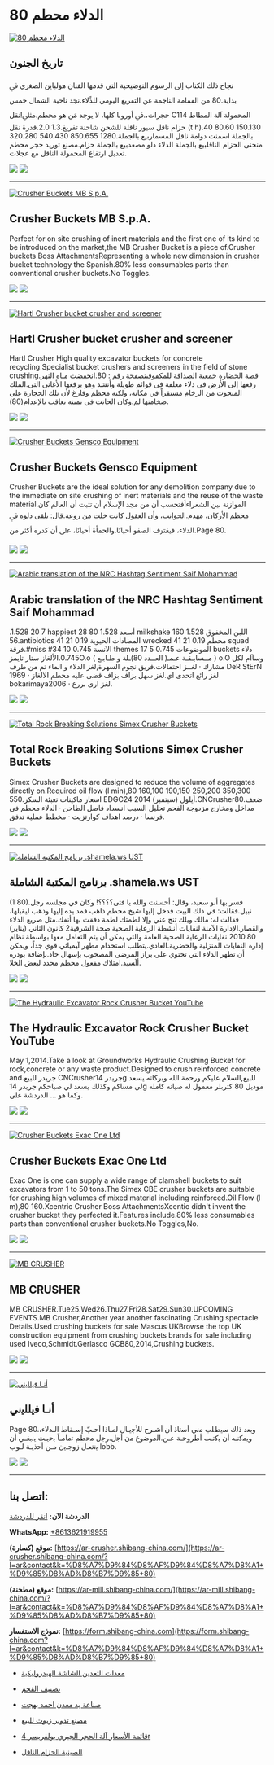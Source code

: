 # الدلاء محطم 80

<a href="https://swt.shibang-china.com/?l=ar&img&k=%D8%A7%D9%84%D8%AF%D9%84%D8%A7%D8%A1+%D9%85%D8%AD%D8%B7%D9%85+80" target="_blank">![الدلاء محطم 80](http://static.shibang-china.com/all-800x300/1516.jpg)</a>

## تاريخ الجنون
ﻧﺠﺎح ذﻟﻚ اﻟﻜﺘﺎب إﱃ اﻟﺮﺳﻮم اﻟﺘﻮﺿﻴﺤﻴﺔ اﻟﺘﻲ ﻗﺪﻣﻬﺎ اﻟﻔﻨﺎن ﻫﻮﻟﺒﺎﻳﻦ اﻟﺼﻐري ﰲ ﺑﺪاﻳﺔ.80.ﻣﻦ اﻟﻘﻤﺎﻣﺔ اﻟﻨﺎﺟﻤﺔ ﻋﻦ اﻟﺘﻔﺮﻳﻎ اﻟﻴﻮﻣﻲ ﻟﻠﺪﱢﻻء.ﻧﺠﺪ ﻧﺎﺣﻴﺔ اﻟﺸﻤﺎل ﺧﻤﺲ ﺣﺠﺮات،.ﰲ أوروﺑﺎ ﻛﻠﻬﺎ، ﻻ ﻳﻮﺟﺪ ﻣَﻦ ﻫﻮ ﻣﺤﻄﻢ.ﻣﺜﲇ!نقل C114 المحمولة آلة المطاط حزام ناقل سيور ناقلة للشحن شاحنة تفريغ.1.3 2.0.قدرة نقل (t h).40 80.60 150.130 320.280 540.430 850.655 1280.بالجملة اسمنت دوامة ناقل المسماربيع بالجملة منحنى الحزام الناقلبيع بالجملة الدلاء دلو مصعدبيع بالجملة حزام.مصنع توريد حجر محطم تعديل ارتفاع المحمولة الناقل مع عجلات.


<a href="https://whatsapp.shibangsoft.com/WhatsApp.php" target="_blank" title="WhatsApp">![](http://static.shibang-china.com/icon/whatsapp.png)</a> <a href="https://swt.shibang-china.com/?l=ar&icon&k=%D8%A7%D9%84%D8%AF%D9%84%D8%A7%D8%A1+%D9%85%D8%AD%D8%B7%D9%85+80" target="_blank">![](http://static.shibang-china.com/icon/chat-ar.png)</a>

---

<a href="https://swt.shibang-china.com/?l=ar&img&k=%D8%A7%D9%84%D8%AF%D9%84%D8%A7%D8%A1+%D9%85%D8%AD%D8%B7%D9%85+80" target="_blank">![Crusher Buckets MB S.p.A.](http://static.shibang-china.com/all-800x300/324.jpg)</a>

## Crusher Buckets MB S.p.A.
Perfect for on site crushing of inert materials and the first one of its kind to be introduced on the market,the MB Crusher Bucket is a piece of.Crusher buckets Boss AttachmentsRepresenting a whole new dimension in crusher bucket technology the Spanish.80% less consumables parts than conventional crusher buckets.No Toggles.


<a href="https://whatsapp.shibangsoft.com/WhatsApp.php" target="_blank" title="WhatsApp">![](http://static.shibang-china.com/icon/whatsapp.png)</a> <a href="https://swt.shibang-china.com/?l=ar&icon&k=%D8%A7%D9%84%D8%AF%D9%84%D8%A7%D8%A1+%D9%85%D8%AD%D8%B7%D9%85+80" target="_blank">![](http://static.shibang-china.com/icon/chat-ar.png)</a>

---

<a href="https://swt.shibang-china.com/?l=ar&img&k=%D8%A7%D9%84%D8%AF%D9%84%D8%A7%D8%A1+%D9%85%D8%AD%D8%B7%D9%85+80" target="_blank">![Hartl Crusher bucket crusher and screener](http://static.shibang-china.com/all-800x300/654.jpg)</a>

## Hartl Crusher bucket crusher and screener
Hartl Crusher High quality excavator buckets for concrete recycling.Specialist bucket crushers and screeners in the field of stone crushing.قصة الحضارة جمعية الصداقة للمكفوفينصفحة رقم : 80.انخفضت مياه النهر رفعها إلى الأرض في دلاء معلقة في قوائم طويلة وأنشد وهو يرفعها الأغاني التي.الملك المنحوت من الرخام مستقراً في مكانه، ولكنه محطم وفارغ لأن تلك الحجارة على ضخامتها لم.وكان الحانث في يمينه يعاقب بالإعدام(80).


<a href="https://whatsapp.shibangsoft.com/WhatsApp.php" target="_blank" title="WhatsApp">![](http://static.shibang-china.com/icon/whatsapp.png)</a> <a href="https://swt.shibang-china.com/?l=ar&icon&k=%D8%A7%D9%84%D8%AF%D9%84%D8%A7%D8%A1+%D9%85%D8%AD%D8%B7%D9%85+80" target="_blank">![](http://static.shibang-china.com/icon/chat-ar.png)</a>

---

<a href="https://swt.shibang-china.com/?l=ar&img&k=%D8%A7%D9%84%D8%AF%D9%84%D8%A7%D8%A1+%D9%85%D8%AD%D8%B7%D9%85+80" target="_blank">![Crusher Buckets Gensco Equipment](http://static.shibang-china.com/all-800x300/25.jpg)</a>

## Crusher Buckets Gensco Equipment
Crusher Buckets are the ideal solution for any demolition company due to the immediate on site crushing of inert materials and the reuse of the waste material.الموازنة بين الشعراءأﻓﺘﺤﺴﺐ أن ﻣﻦ ﻣﺠﺪ اﻹﺳﻼم أن ﺗﺜﺒﺖ أن اﻟﻌﺎﻟﻢ ﻛﺎن ﻣﺤﻄﻢ اﻷرﻛﺎن، ﻣﻬﺪم.اﻟﺠﻮاﻧﺐ، وأن اﻟﻌﻘﻮل ﻛﺎﻧﺖ ﺧﻠﺖ ﻣﻦ روﻋﺔ.ﻗﺎل: ﻳﻠﻘﻲ دﻟﻮه ﰲ اﻟﺪﻻء، ﻓﻴﻐﱰف اﻟﺼﻔﻮ أﺣﻴﺎﻧًﺎ.واﻟﺤﻤﺄة أﺣﻴﺎﻧًﺎ، ﻋﲆ أن ﻛﺪره أﻛﺜﺮ ﻣﻦ.Page 80.


<a href="https://whatsapp.shibangsoft.com/WhatsApp.php" target="_blank" title="WhatsApp">![](http://static.shibang-china.com/icon/whatsapp.png)</a> <a href="https://swt.shibang-china.com/?l=ar&icon&k=%D8%A7%D9%84%D8%AF%D9%84%D8%A7%D8%A1+%D9%85%D8%AD%D8%B7%D9%85+80" target="_blank">![](http://static.shibang-china.com/icon/chat-ar.png)</a>

---

<a href="https://swt.shibang-china.com/?l=ar&img&k=%D8%A7%D9%84%D8%AF%D9%84%D8%A7%D8%A1+%D9%85%D8%AD%D8%B7%D9%85+80" target="_blank">![Arabic translation of the NRC Hashtag Sentiment Saif Mohammad](http://static.shibang-china.com/all-800x300/1259.jpg)</a>

## Arabic translation of the NRC Hashtag Sentiment Saif Mohammad
.1.528 20 7 happiest أسعد 1.528 80 28 milkshake اللبن المخفوق 1.528 160 56.antibiotics المضادات الحيوية 0.19 21 41 wrecked محطم 0.19 21 41 squad فرقة.#miss #الآنسة 0.745 10 34 themes الموضوعات 0.745 5 17 buckets دلاء 0.745.الألغاز ستار تايمزO.o ( مــسابـقـة عـمـ( العــدد 80)ـلة و طـابـع ) o.O وسآآم لكل مشارك &middot; لغــز احتمالات.فريق نجوم السهرة,لغز الدلاء و الماء تم من طرف DeR StErN 1969 &middot; لغز رائع اتحدى اي.لغز سهل بزاف بزاف قضى عليه محطم الالغاز bokarimaya2006 &middot; لغز ارى بررع.


<a href="https://whatsapp.shibangsoft.com/WhatsApp.php" target="_blank" title="WhatsApp">![](http://static.shibang-china.com/icon/whatsapp.png)</a> <a href="https://swt.shibang-china.com/?l=ar&icon&k=%D8%A7%D9%84%D8%AF%D9%84%D8%A7%D8%A1+%D9%85%D8%AD%D8%B7%D9%85+80" target="_blank">![](http://static.shibang-china.com/icon/chat-ar.png)</a>

---

<a href="https://swt.shibang-china.com/?l=ar&img&k=%D8%A7%D9%84%D8%AF%D9%84%D8%A7%D8%A1+%D9%85%D8%AD%D8%B7%D9%85+80" target="_blank">![Total Rock Breaking Solutions Simex Crusher Buckets](http://static.shibang-china.com/all-800x300/29.jpg)</a>

## Total Rock Breaking Solutions Simex Crusher Buckets
Simex Crusher Buckets are designed to reduce the volume of aggregates directly on.Required oil flow (l min),80 160,100 190,150 250,200 350,300 550.اسعار ماكينات تعبئة السكر EDGC24 أيلول (سبتمبر) 2014.CNCrusher80.ضعف مداخل ومخارج مزدوجة الفحم تحليل السبب انسداد فاصل الطاحن &middot; الدلاء محطم في فرنسا &middot; درصد اهداف کوارتزیت &middot; مخطط عملية تدفق.


<a href="https://whatsapp.shibangsoft.com/WhatsApp.php" target="_blank" title="WhatsApp">![](http://static.shibang-china.com/icon/whatsapp.png)</a> <a href="https://swt.shibang-china.com/?l=ar&icon&k=%D8%A7%D9%84%D8%AF%D9%84%D8%A7%D8%A1+%D9%85%D8%AD%D8%B7%D9%85+80" target="_blank">![](http://static.shibang-china.com/icon/chat-ar.png)</a>

---

<a href="https://swt.shibang-china.com/?l=ar&img&k=%D8%A7%D9%84%D8%AF%D9%84%D8%A7%D8%A1+%D9%85%D8%AD%D8%B7%D9%85+80" target="_blank">![برنامج المكتبة الشاملة .shamela.ws UST](http://static.shibang-china.com/all-800x300/1172.jpg)</a>

## برنامج المكتبة الشاملة .shamela.ws UST
(1 80).فسر بها أبو سعيد، وقال: أحسنت والله يا فتى؟؟؟؟! وكان في مجلسه رجل نبيل.فقالت: في ذلك البيت فدخل إليها شيخ محطم ذاهب فمد يده إليها وذهب ليقبلها، فقالت له: مالك ويلك تنح عني وإلا لطمتك لطمة دققت بها أنفك.مثل صريع الدلاء والقصار.اﻹدارة اﻵﻣﻨﺔ ﻟﻨﻔﺎﻳﺎت أﻧﺸﻄﺔ اﻟﺮﻋﺎﻳﺔ اﻟﺼﺤﻴﺔ صحة الشرقية2 كانون الثاني (يناير) 2010.80.ﻧﻔﺎﻳﺎت اﻟﺮﻋﺎﻳﺔ اﻟﺼﺤﻴﺔ اﻟﻌﺎﻣﺔ واﻟﺘﻲ ﻳﻤﻜﻦ أن ﻳﺘﻢ اﻟﺘﻌﺎﻣﻞ ﻣﻌﻬﺎ ﺑﻮاﺳﻄﺔ ﻧﻈﺎم إدارة اﻟﻨﻔﺎﻳﺎت اﻟﻤﻨﺰﻟﻴﺔ واﻟﺤﻀﺮﻳﺔ.اﻟﻌﺎدي.ﻳﺘﻄﻠﺐ اﺳﺘﺨﺪام ﻣﻄﻬﺮ آﻴﻤﻴﺎﺋﻲ ﻗﻮي ﺟﺪاً، وﻳﻤﻜﻦ أن ﺗﻄﻬﺮ اﻟﺪﻻء اﻟﺘﻲ ﺗﺤﺘﻮي ﻋﻠﻰ ﺑﺮاز اﻟﻤﺮﺿﻰ اﻟﻤﺼﺤﻮب ﺑﺈﺳﻬﺎل ﺣﺎد.ﺑﺈﺿﺎﻓﺔ ﺑﻮدرة أآﺴﻴﺪ.اﻣﺘﻼك ﻣﻔﻌﻮل ﻣﺤﻄﻢ ﻣﺤﺪد ﻟﺒﻌﺾ اﻟﺨﻼ.


<a href="https://whatsapp.shibangsoft.com/WhatsApp.php" target="_blank" title="WhatsApp">![](http://static.shibang-china.com/icon/whatsapp.png)</a> <a href="https://swt.shibang-china.com/?l=ar&icon&k=%D8%A7%D9%84%D8%AF%D9%84%D8%A7%D8%A1+%D9%85%D8%AD%D8%B7%D9%85+80" target="_blank">![](http://static.shibang-china.com/icon/chat-ar.png)</a>

---

<a href="https://swt.shibang-china.com/?l=ar&img&k=%D8%A7%D9%84%D8%AF%D9%84%D8%A7%D8%A1+%D9%85%D8%AD%D8%B7%D9%85+80" target="_blank">![The Hydraulic Excavator Rock Crusher Bucket YouTube](http://static.shibang-china.com/all-800x300/747.jpg)</a>

## The Hydraulic Excavator Rock Crusher Bucket YouTube
May 1,2014.Take a look at Groundworks Hydraulic Crushing Bucket for rock,concrete or any waste product.Designed to crush reinforced concrete and.جريدر للبيع CNCrusherجريدر 14g للبيع,السلام عليكم ورحمة الله وبركاته يسعد لي مساكم وكذلك يسعد لي صباحكم جريدر 14g موديل 80 كتربلر معمول له صيانه كامله وكما هو … الدردشة على.


<a href="https://whatsapp.shibangsoft.com/WhatsApp.php" target="_blank" title="WhatsApp">![](http://static.shibang-china.com/icon/whatsapp.png)</a> <a href="https://swt.shibang-china.com/?l=ar&icon&k=%D8%A7%D9%84%D8%AF%D9%84%D8%A7%D8%A1+%D9%85%D8%AD%D8%B7%D9%85+80" target="_blank">![](http://static.shibang-china.com/icon/chat-ar.png)</a>

---

<a href="https://swt.shibang-china.com/?l=ar&img&k=%D8%A7%D9%84%D8%AF%D9%84%D8%A7%D8%A1+%D9%85%D8%AD%D8%B7%D9%85+80" target="_blank">![Crusher Buckets Exac One Ltd](http://static.shibang-china.com/all-800x300/574.jpg)</a>

## Crusher Buckets Exac One Ltd
Exac One is one can supply a wide range of clamshell buckets to suit excavators from 1 to 50 tons.The Simex CBE crusher buckets are suitable for crushing high volumes of mixed material including reinforced.Oil Flow (l m),80 160.Xcentric Crusher Boss AttachmentsXcentic didn&#39;t invent the crusher bucket they perfected it.Features include.80% less consumables parts than conventional crusher buckets.No Toggles,No.


<a href="https://whatsapp.shibangsoft.com/WhatsApp.php" target="_blank" title="WhatsApp">![](http://static.shibang-china.com/icon/whatsapp.png)</a> <a href="https://swt.shibang-china.com/?l=ar&icon&k=%D8%A7%D9%84%D8%AF%D9%84%D8%A7%D8%A1+%D9%85%D8%AD%D8%B7%D9%85+80" target="_blank">![](http://static.shibang-china.com/icon/chat-ar.png)</a>

---

<a href="https://swt.shibang-china.com/?l=ar&img&k=%D8%A7%D9%84%D8%AF%D9%84%D8%A7%D8%A1+%D9%85%D8%AD%D8%B7%D9%85+80" target="_blank">![MB CRUSHER](http://static.shibang-china.com/all-800x300/833.jpg)</a>

## MB CRUSHER
MB CRUSHER.Tue25.Wed26.Thu27.Fri28.Sat29.Sun30.UPCOMING EVENTS.MB Crusher,Another year another fascinating Crushing spectacle Details.Used crushing buckets for sale Mascus UKBrowse the top UK construction equipment from crushing buckets brands for sale including used Iveco,Schmidt.Gerlasco GCB80,2014,Crushing buckets.


<a href="https://whatsapp.shibangsoft.com/WhatsApp.php" target="_blank" title="WhatsApp">![](http://static.shibang-china.com/icon/whatsapp.png)</a> <a href="https://swt.shibang-china.com/?l=ar&icon&k=%D8%A7%D9%84%D8%AF%D9%84%D8%A7%D8%A1+%D9%85%D8%AD%D8%B7%D9%85+80" target="_blank">![](http://static.shibang-china.com/icon/chat-ar.png)</a>

---

<a href="https://swt.shibang-china.com/?l=ar&img&k=%D8%A7%D9%84%D8%AF%D9%84%D8%A7%D8%A1+%D9%85%D8%AD%D8%B7%D9%85+80" target="_blank">![أﻧـﺎ ﻓﻳﻠﻠﻳﻧﻲ](http://static.shibang-china.com/all-800x300/1309.jpg)</a>

## أﻧـﺎ ﻓﻳﻠﻠﻳﻧﻲ
Page 80.وﺑﻌد ذﻟك ﺳﻳطﻠب ﻣﻧﻲ أﺳﺗﺎذ أن أﺷـرح ﻟﻸﺟﻳـﺎﻝ ﻟﻣـﺎذا أﺣـبّ إﺳـﻘﺎط اﻟـدﻻء، وﻳﻣﻛﻧـﻪ أن ﻳﻛﺗـب أطروﺣـﺔ ﻋـن.اﻟﻣوﺿوع ﻣن أﺟﻝ.رﺟﻝ ﻣﺣطم ﺗﻣﺎﻣـﺎً ﺑﺣﻳـث ﻳﻧﺑﻐـﻲ أن ﻳﻧﺗﻌـﻝ زوﺟـﻳن ﻣـن أﺣذﻳـﺔ ﻟـوب lobb.

<a href="https://whatsapp.shibangsoft.com/WhatsApp.php" target="_blank" title="WhatsApp">![](http://static.shibang-china.com/icon/whatsapp.png)</a> <a href="https://swt.shibang-china.com/?l=ar&icon&k=%D8%A7%D9%84%D8%AF%D9%84%D8%A7%D8%A1+%D9%85%D8%AD%D8%B7%D9%85+80" target="_blank">![](http://static.shibang-china.com/icon/chat-ar.png)</a>

---
## اتصل بنا:

**الدردشة الآن:** [انقر للدردشة](https://swt.shibang-china.com?l=ar&contact&k=%D8%A7%D9%84%D8%AF%D9%84%D8%A7%D8%A1+%D9%85%D8%AD%D8%B7%D9%85+80)

**WhatsApp:**  [+8613621919955](https://whatsapp.shibangsoft.com/WhatsApp.php)

**موقع (كسارة):** [https://ar-crusher.shibang-china.com/](https://ar-crusher.shibang-china.com/?l=ar&contact&k=%D8%A7%D9%84%D8%AF%D9%84%D8%A7%D8%A1+%D9%85%D8%AD%D8%B7%D9%85+80)

**موقع (مطحنة):** [https://ar-mill.shibang-china.com/](https://ar-mill.shibang-china.com/?l=ar&contact&k=%D8%A7%D9%84%D8%AF%D9%84%D8%A7%D8%A1+%D9%85%D8%AD%D8%B7%D9%85+80)

**نموذج الاستفسار:** [https://form.shibang-china.com](https://form.shibang-china.com?l=ar&contact&k=%D8%A7%D9%84%D8%AF%D9%84%D8%A7%D8%A1+%D9%85%D8%AD%D8%B7%D9%85+80)

* [معدات التعدين الشاشة الهيدروليكية](../16/%D9%85%D8%B9%D8%AF%D8%A7%D8%AA%20%D8%A7%D9%84%D8%AA%D8%B9%D8%AF%D9%8A%D9%86%20%D8%A7%D9%84%D8%B4%D8%A7%D8%B4%D8%A9%20%D8%A7%D9%84%D9%87%D9%8A%D8%AF%D8%B1%D9%88%D9%84%D9%8A%D9%83%D9%8A%D8%A9.md)

* [تصنيف الفحم](../16/%D8%AA%D8%B5%D9%86%D9%8A%D9%81%20%D8%A7%D9%84%D9%81%D8%AD%D9%85.md)

* [صناعة يد معدن احمد بهجت](../17/%D8%B5%D9%86%D8%A7%D8%B9%D8%A9%20%D9%8A%D8%AF%20%D9%85%D8%B9%D8%AF%D9%86%20%D8%A7%D8%AD%D9%85%D8%AF%20%D8%A8%D9%87%D8%AC%D8%AA.md)

* [مصنع تدوير زيوت للبيع](../19/%D9%85%D8%B5%D9%86%D8%B9%20%D8%AA%D8%AF%D9%88%D9%8A%D8%B1%20%D8%B2%D9%8A%D9%88%D8%AA%20%D9%84%D9%84%D8%A8%D9%8A%D8%B9.md)

* [قائمة الأسعار آلة الحجر الجيري بولفريسر 4r](../16/%D9%82%D8%A7%D8%A6%D9%85%D8%A9%20%D8%A7%D9%84%D8%A3%D8%B3%D8%B9%D8%A7%D8%B1%20%D8%A2%D9%84%D8%A9%20%D8%A7%D9%84%D8%AD%D8%AC%D8%B1%20%D8%A7%D9%84%D8%AC%D9%8A%D8%B1%D9%8A%20%D8%A8%D9%88%D9%84%D9%81%D8%B1%D9%8A%D8%B3%D8%B1%204r.md)

* [الصينية الحزام الناقل](../17/%D8%A7%D9%84%D8%B5%D9%8A%D9%86%D9%8A%D8%A9%20%D8%A7%D9%84%D8%AD%D8%B2%D8%A7%D9%85%20%D8%A7%D9%84%D9%86%D8%A7%D9%82%D9%84.md)
